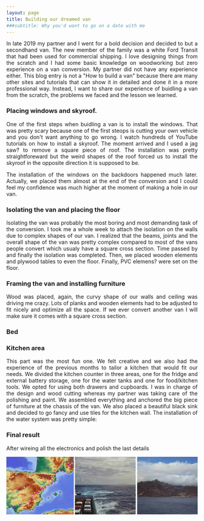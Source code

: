 ```yaml
---
layout: page
title: Building our dreamed van
###subtitle: Why you'd want to go on a date with me
---
```


<p align="justify">  In late 2019 my partner and I went for a bold decision and decided to but a secondhand van. The new member of the family was a white Ford Transit that had been used for commercial shipping. I love designing things from the scratch and I had some basic knowledge on woodworking but zero experience on a van conversion. My partner did not have any experience either. This blog entry is not a "How to build a van" because there are many other sites and  tutorials that can show it in detailed and done it in a more professional way. Instead, I want to share our experience of buidling a van from the scratch, the problems we faced and the lesson we learned.
 </p>



### Placing windows and skyroof.

<p align="justify"> One of the first steps when buidling a van is to install the windows. That was pretty scary because one of the first steops is cutting your own vehicle and you don't want anything to go wrong. I watch hundreds of YouTube tutorials on how to install a skyroof. The moment arrived and I used a jag saw? to remove a square piece of roof. The installation was pretty straightforeward but the weird shapes of the roof forced us to install the skyroof in the opposite direction it is supposed to be.  
 </p>


 <p align="justify"> The installation of the windows on the backdoors happened much later. Actually, we placed them almost at the end of the conversion and I could feel my confidence was much higher at the moment of making a hole in our van.
  </p>


### Isolating the van and placing the floor
<p align="justify">
Isolating the van was probably the most boring and most demanding task of the conversion. I took me a whole week to attach the isolation on the walls due to complex shapes of our van. I realized that the beams, joints and the overall shape of the van was pretty complex compared to most of the vans people convert which usualy have a square cross section. Time passed by and finally the isolation was completed. Then, we placed wooden elements and plywood tables to even the floor. Finally, PVC elemens? were set on the floor.
 </p>


### Framing the van and installing furniture
 <p align="justify">
Wood was placed, again, the curvy shape of our walls and ceiling was driving me crazy. Lots of planks and wooden elements had to be adjusted to fit nicely and optimize all the space. If we ever convert another van I will make sure it comes with a square cross section.
  </p>


### Bed
<p align="justify">

</p>

### Kitchen area
<p align="justify">
This part was the most fun one. We felt creative and we also had the experience of the previous months to tailor a kitchen that would fit our needs. We divided the kitchen counter in three areas, one for the fridge and external battery storage, one for the water tanks and one for food/kitchen tools. We opted for using both drawers and cupboards. I was in charge of the design and wood cutting whereas my partner was taking care of the polishing and paint. We assembled everything and anchored the big piece of furniture at the chassis of the van. We also placed a beautiful black sink and decided to go fancy and use tiles for the kitchen wall.  The installation of the water system was pretty simple:
</p>

### Final result
 <p align="justify">
After wireing all the electronics and polish the last details
  </p>


![day27_bikeGreTen](/assets/img/BikeGrenobleTenerife/day27.jpg "day27_bikeGreTen")
